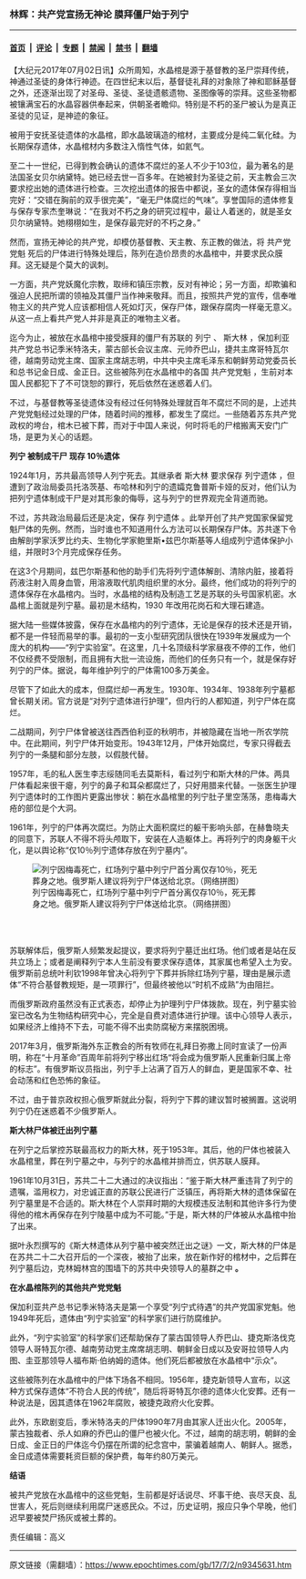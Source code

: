 ### 林辉：共产党宣扬无神论 膜拜僵尸始于列宁

---

#### [首页](../../../..?n9345631) &nbsp;|&nbsp; [评论](../../../../../epoch-comment?n9345631) &nbsp;|&nbsp; [专题](../../../../../epoch-special?n9345631) &nbsp;|&nbsp; [禁闻](../../../../../epoch-news?n9345631) &nbsp;|&nbsp; [禁书](../../../../../books?n9345631) &nbsp;|&nbsp; [翻墙](https://github.com/gfw-breaker/nogfw/blob/master/README.md?n9345631)


<div class="post_content" id="artbody" itemprop="articleBody">
 <!-- article content begin -->
 <p>
  【大纪元2017年07月02日讯】众所周知，水晶棺是源于基督教的圣尸崇拜传统，神通过圣徒的身体行神迹。在四世纪末以后，基督徒礼拜的对象除了神和耶稣基督之外，还逐渐出现了对圣母、圣徒、圣徒遗骸遗物、圣图像等的崇拜。这些圣物都被镶满宝石的水晶容器供奉起来，供朝圣者瞻仰。特别是不朽的圣尸被认为是真正圣徒的见证，是神迹的象征。
 </p>
 <p>
  被用于安抚圣徒遗体的水晶棺，即水晶玻璃造的棺材，主要成分是纯二氧化硅。为长期保存遗体，水晶棺材内多数注入惰性气体，如氦气。
 </p>
 <p>
  至二十一世纪，已得到教会确认的遗体不腐烂的圣人不少于103位，最为著名的是法国圣女贝尔纳黛特。她已经去世一百多年。在她被封为圣徒之前，天主教会三次要求挖出她的遗体进行检查。三次挖出遗体的报告中都说，圣女的遗体保存得相当完好：“交错在胸前的双手很完美”，“毫无尸体腐烂的气味”。享誉国际的遗体修复与保存专家杰奎琳说：“在我对不朽之身的研究过程中，最让人着迷的，就是圣女贝尔纳黛特。她栩栩如生，是保存最完好的不朽之身。”
 </p>
 <p>
  然而，宣扬无神论的共产党，却模仿基督教、天主教、东正教的做法，将
  <ok href="https://www.epochtimes.com/gb/tag/%E5%85%B1%E4%BA%A7%E5%85%9A%E5%85%9A%E9%AD%81.html">
   共产党党魁
  </ok>
  死后的尸体进行特殊处理后，陈列在造价昂贵的水晶棺中，并要求民众膜拜。这无疑是个莫大的讽刺。
 </p>
 <p>
  一方面，共产党妖魔化宗教，取缔和镇压宗教，反对有神论；另一方面，却欺骗和强迫人民把所谓的领袖及其僵尸当作神来敬拜。而且，按照共产党的宣传，信奉唯物主义的共产党人应该都相信人死如灯灭，保存尸体，跟保存腐肉一样毫无意义。从这一点上看共产党人并非是真正的唯物主义者。
 </p>
 <p>
  迄今为止，被放在水晶棺中接受膜拜的僵尸有苏联的
  <ok href="https://www.epochtimes.com/gb/tag/%E5%88%97%E5%AE%81.html">
   列宁
  </ok>
  、
  <ok href="https://www.epochtimes.com/gb/tag/%E6%96%AF%E5%A4%A7%E6%9E%97.html">
   斯大林
  </ok>
  ，保加利亚共产党总书记季米特洛夫，蒙古部长会议主席、元帅乔巴山，捷共主席哥特瓦尔德，越南劳动党主席、国家主席胡志明，中共中央主席毛泽东和朝鲜劳动党委员长和总书记金日成、金正日。这些被陈列在水晶棺中的各国
  <ok href="https://www.epochtimes.com/gb/tag/%E5%85%B1%E4%BA%A7%E5%85%9A%E5%85%9A%E9%AD%81.html">
   共产党党魁
  </ok>
  ，生前对本国人民都犯下了不可饶恕的罪行，死后依然在迷惑着人们。
 </p>
 <p>
  不过，与基督教等圣徒遗体没有经过任何特殊处理就百年不腐烂不同的是，上述共产党党魁经过处理的尸体，随着时间的推移，都发生了腐烂。一些随着苏东共产党政权的垮台，棺木已被下葬，而对于中国人来说，何时将毛的尸棺搬离天安门广场，是更为关心的话题。
 </p>
 <p>
  <strong>
   <ok href="https://www.epochtimes.com/gb/tag/%E5%88%97%E5%AE%81.html">
    列宁
   </ok>
   被制成干尸 现存
  </strong>
  <strong>
   10％遗体
  </strong>
 </p>
 <p>
  1924年1月，苏共最高领导人列宁死去。其继承者
  <ok href="https://www.epochtimes.com/gb/tag/%E6%96%AF%E5%A4%A7%E6%9E%97.html">
   斯大林
  </ok>
  要求保存
  <ok href="https://www.epochtimes.com/gb/tag/%E5%88%97%E5%AE%81%E9%81%97%E4%BD%93.html">
   列宁遗体
  </ok>
  ，但遭到了政治局委员托洛茨基、布哈林和列宁的遗孀克鲁普斯卡娅的反对，他们认为把列宁遗体制成干尸是对其形象的侮辱，这与列宁的世界观完全背道而驰。
 </p>
 <p>
  不过，苏共政治局最后还是决定，保存
  <ok href="https://www.epochtimes.com/gb/tag/%E5%88%97%E5%AE%81%E9%81%97%E4%BD%93.html">
   列宁遗体
  </ok>
  。此举开创了共产党国家保留党魁尸体的先例。然而，当时谁也不知道用什么方法可以长期保存尸体。苏共遂下令由解剖学家沃罗比约夫、生物化学家鲍里斯•兹巴尔斯基等人组成列宁遗体保护小组，并限时3个月完成保存任务。
 </p>
 <p>
  在这3个月期间，兹巴尔斯基和他的助手们先将列宁遗体解剖、清除内脏，接着将药液注射入周身血管，用溶液取代肌肉组织里的水分。最终，他们成功的将列宁的遗体保存在水晶棺内。当时，水晶棺的结构及制造工艺是苏联的头号国家机密。水晶棺上面就是列宁墓。最初是木结构，1930 年改用花岗石和大理石建造。
 </p>
 <p>
  据大陆一些媒体披露，保存在水晶棺内的列宁遗体，无论是保存的技术还是开销，都不是一件轻而易举的事。最初的一支小型研究团队很快在1939年发展成为一个庞大的机构——“列宁实验室”。在这里，几十名顶级科学家昼夜不停的工作，他们不仅经费不受限制，而且拥有大批一流设施，而他们的任务只有一个，就是保存好列宁的尸体。据说，每年维护列宁的尸体需100多万美金。
 </p>
 <p>
  尽管下了如此大的成本，但腐烂却一再发生。1930年、1934年、1938年列宁墓都曾长期关闭。官方说是“对列宁遗体进行护理”，但内行的人都知道，列宁尸体在腐烂。
 </p>
 <p>
  二战期间，列宁尸体曾被送往西西伯利亚的秋明市，并被隐藏在当地一所农学院中。在此期间，列宁尸体开始变形。1943年12月，尸体开始腐烂，专家只得截去列宁的一条腿和部分左肢，以假肢代替。
 </p>
 <p>
  1957年，毛的私人医生李志绥随同毛去莫斯科，看过列宁和斯大林的尸体。两具尸体看起来很干瘪，列宁的鼻子和耳朵都腐烂了，只好用腊来代替。一张医生护理列宁遗体时的工作图片更露出惨状：躺在水晶棺里的列宁肚子里空荡荡，患梅毒大疮的部位是个大洞。
 </p>
 <p>
  1961年，列宁的尸体再次腐烂。为防止大面积腐烂的躯干影响头部，在赫鲁晓夫的同意下，苏联人不得不将头颅取下，安装在人造躯体上。再将列宁的肉身躯干火化，是以舆论称“仅10％列宁遗体存放在列宁墓内”。
 </p>
 <figure aria-describedby="caption-attachment-9345703" class="wp-caption aligncenter" id="attachment_9345703" style="width: 401px">
  <ok href=" https://i.epochtimes.com/assets/uploads/2017/07/Lenin02.jpg" rel="noreferrer noopener" target="_blank">
   <img alt="列宁因梅毒死亡，红场列宁墓中列宁尸首分离仅存10％，死无葬身之地。俄罗斯人建议将列宁尸体送给北京。（网络拼图）" class="size-full wp-image-9345703" src="https://i.epochtimes.com/assets/uploads/2017/07/Lenin02.jpg"/>
  </ok>
  <br/><figcaption class="wp-caption-text" id="caption-attachment-9345703">
   列宁因梅毒死亡，红场列宁墓中列宁尸首分离仅存10％，死无葬身之地。俄罗斯人建议将列宁尸体送给北京。（网络拼图）
  </figcaption><br/>
 </figure><br/>
 <p>
  苏联解体后，俄罗斯人频繁发起提议，要求将列宁墓迁出红场。他们或者是站在反共立场上；或者是阐释列宁本人生前没有要求保存遗体，其家属也希望入土为安。俄罗斯前总统叶利钦1998年曾决心将列宁下葬并拆除红场列宁墓，理由是展示遗体“不符合基督教规矩，是一项罪行”，但最终被他以“时机不成熟”为由阻拦。
 </p>
 <p>
  而俄罗斯政府虽然没有正式表态，却停止为护理列宁尸体拨款。现在，列宁墓实验室已改名为生物结构研究中心，完全是自费对遗体进行护理。该中心领导人表示，如果经济上维持不下去，可能不得不出卖防腐秘方来摆脱困境。
 </p>
 <p>
  2017年3月，俄罗斯海外东正教会的所有牧师在礼拜日弥撒上同时宣读了一份声明，称在“十月革命”百周年前将列宁移出红场“将会成为俄罗斯人民重新归属上帝的标志”。有俄罗斯议员指出，列宁手上沾满了百万人的鲜血，更是国家不幸、社会动荡和红色恐怖的象征。
 </p>
 <p>
  不过，由于普京政权担心俄罗斯就此分裂，将列宁下葬的建议暂时被搁置。这说明列宁仍在迷惑着不少俄罗斯人。
 </p>
 <p>
  <strong>
   斯大林尸体被迁出列宁墓
  </strong>
 </p>
 <p>
  在列宁之后掌控苏联最高权力的斯大林，死于1953年。其后，他的尸体也被装入水晶棺里，葬在列宁墓之中，与列宁的水晶棺并排而立，供苏联人膜拜。
 </p>
 <p>
  1961年10月31日，苏共二十二大通过的决议指出：“鉴于斯大林严重违背了列宁的遗嘱，滥用权力，对忠诚正直的苏联公民进行广泛镇压，再将斯大林的遗体保留在列宁墓里是不合适的。斯大林在个人崇拜时期的大规模违反法制和其他许多行为使得他的棺木再保存在列宁陵墓中成为不可能。”于是，斯大林的尸体被从水晶棺中抬了出来。
 </p>
 <p>
  据叶永烈撰写的《斯大林遗体从列宁墓中被突然迁出之谜》一文，斯大林的尸体是在苏共二十二大召开后的一个深夜，被抬了出来，放在新作好的棺材中，之后葬在列宁墓后边，克林姆林宫的围墙下的苏共中央领导人的墓群之中
  <strong>
   。
  </strong>
 </p>
 <p>
  <strong>
   在水晶棺陈列的其他共产党党魁
  </strong>
 </p>
 <p>
  保加利亚共产总书记季米特洛夫是第一个享受“列宁式待遇”的共产党国家党魁。他1949年死后，遗体由“列宁实验室”的科学家们进行防腐维护。
 </p>
 <p>
  此外，“列宁实验室”的科学家们还帮助保存了蒙古国领导人乔巴山、捷克斯洛伐克领导人哥特瓦尔德、越南劳动党主席席胡志明、朝鲜金日成以及安哥拉领导人内图、圭亚那领导人福布斯·伯纳姆的遗体。他们死后都被放在水晶棺中“示众”。
 </p>
 <p>
  这些被陈列在水晶棺中的尸体下场各不相同。1956年，捷克新领导人宣布，以这种方式保存遗体“不符合人民的传统”，随后将哥特瓦尔德的遗体火化安葬。还有一种说法是，因其遗体在1962年腐败，被捷克政府火化安葬。
 </p>
 <p>
  此外，东欧剧变后，季米特洛夫的尸体1990年7月由其家人迁出火化。2005年，蒙古独裁者、杀人如麻的乔巴山的僵尸也被火化。不过，越南的胡志明，朝鲜的金日成、金正日的尸体迄今仍摆在所谓的纪念宫中，蒙骗着越南人、朝鲜人。据悉，金日成遗体需要耗资巨额的保护费，每年约80万美元。
 </p>
 <p>
  <strong>
   结语
  </strong>
 </p>
 <p>
  被共产党放在水晶棺中的这些党魁，生前都是好话说尽、坏事干绝、丧尽天良、乱世害人，死后则继续利用腐尸迷惑民众。不过，历史证明，报应只争个早晚，他们迟早要被焚尸扬灰或被土葬的。
 </p>
 <p>
  责任编辑：高义
 </p>
 <!-- article content end -->
 <div id="below_article_ad">
 </div>
</div>


---

原文链接（需翻墙）：https://www.epochtimes.com/gb/17/7/2/n9345631.htm